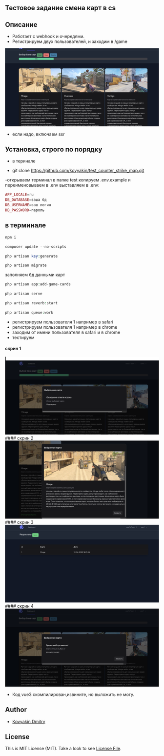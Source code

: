 
## Тестовое задание смена карт в cs


## Описание
- Работает с webhook и очередями.
- Регистрируем двух пользователей, и заходим в /game
 <img src="https://github.com/kovyakin/test_counter_strike_map/blob/master/public/docs/cs/Снимок%20экрана%202025-04-10%20в%2020.25.09.png" alt="image">


- если надо, включаем ssr

## Установка, строго по порядку

- в теринале

- git clone https://github.com/kovyakin/test_counter_strike_map.git

-открываем терминал в папке test копируем .env.example и переименовываем в .env выставляем в .env:
```php
APP_LOCALE=ru
DB_DATABASE=ваша бд
DB_USERNAME=ваш логин
DB_PASSWORD=пароль
```
## в терминале
```php
npm i
```
```php
composer update --no-scripts
```
```php
php artisan key:generate
```
```php
php artisan migrate
```
заполняем бд данными карт
```php
php artisan app:add-game-cards
```

```php
php artisan serve
```
```php
php artisan reverb:start
```
```php
php artisan queue:work
```
- регистрируем пользователя 1 например в safari
- регистрируем пользователя 1 например в chrome
- заходим от имени пользователя в safari и в chrome
- тестируем
#### скрин 1
 <img src="https://github.com/kovyakin/test_counter_strike_map/blob/master/public/docs/cs/Снимок%20экрана%202025-04-10%20в%2020.25.15.png" alt="image">
#### скрин 2
<img src="https://github.com/kovyakin/test_counter_strike_map/blob/master/public/docs/cs/Снимок%20экрана%202025-04-10%20в%2020.25.48.png" alt="image">
#### скрин 3
 <img src="https://github.com/kovyakin/test_counter_strike_map/blob/master/public/docs/cs/Снимок%20экрана%202025-04-10%20в%2020.26.00.png" alt="image">
#### скрин 4
 <img src="https://github.com/kovyakin/test_counter_strike_map/blob/master/public/docs/cs/Снимок%20экрана%202025-04-10%20в%2020.27.54.png" alt="image">

- Код vue3 скомпилирован,извините, но выложить не могу.
## Author

- [Kovyakin Dmitry](https://github.com/kovyakin)
## License

This is MIT License (MIT). Take a look to see [License File](LICENSE.md).
